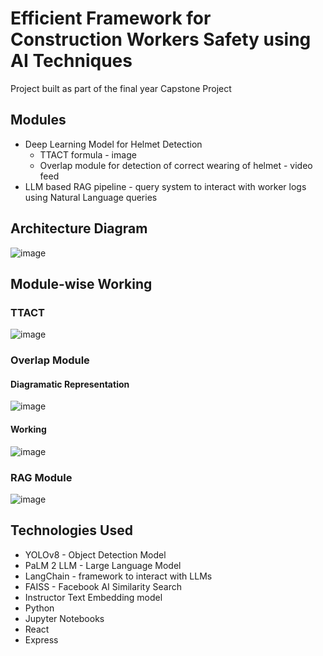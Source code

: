 # Efficient Framework for Construction Workers Safety using AI Techniques
Project built as part of the final year Capstone Project
     
## Modules
- Deep Learning Model for Helmet Detection
     - TTACT formula - image
     - Overlap module for detection of correct wearing of helmet - video feed
- LLM based RAG pipeline - query system to interact with worker logs using Natural Language queries

## Architecture Diagram
![image](https://github.com/yash-seth/construction-site-safety/assets/71393551/eb61ea2e-cc4f-44f0-9134-c7a8d5d9534a)

## Module-wise Working
### TTACT
![image](https://github.com/yash-seth/construction-site-safety/assets/71393551/4199de7c-9782-475e-a755-7100a86cdb16)

### Overlap Module
#### Diagramatic Representation
![image](https://github.com/yash-seth/construction-site-safety/assets/71393551/cf64273a-3bc7-4653-9761-fdba3c8d6750)

#### Working
![image](https://github.com/yash-seth/construction-site-safety/assets/71393551/da9b341f-cc07-4263-ac53-23d043f1bb31)

### RAG Module
![image](https://github.com/yash-seth/construction-site-safety/assets/71393551/884d143a-7944-4e23-a994-d02d1ed66cdb)


## Technologies Used
- YOLOv8 - Object Detection Model
- PaLM 2 LLM - Large Language Model
- LangChain - framework to interact with LLMs
- FAISS - Facebook AI Similarity Search
- Instructor Text Embedding model
- Python
- Jupyter Notebooks
- React
- Express
